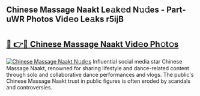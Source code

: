 ## Chinese Massage Naakt Le𝚊k𝚎d N𝚞𝚍es - Part-uWR Photos Vid𝚎o Le𝚊ks r5ijB

# <h2><a href="http://fb7i3rg.evod.top/?m=Chinese+Massage+Naakt">🔗 👉🔴 Chinese Massage Naakt Vid𝚎o Ph𝚘t𝚘s</a></h2>

[![Chinese Massage Naakt N𝚞d𝚎s](https://i.imgur.com/8V9OHl7.gif)](http://fb7i3rg.evod.top/?m=Chinese+Massage+Naakt)
Influential social media star Chinese Massage Naakt, renowned for sharing lifestyle and dance-related content through solo and collaborative dance performances and vlogs. The public's Chinese Massage Naakt trust in public figures is often eroded by scandals and controversies. 
